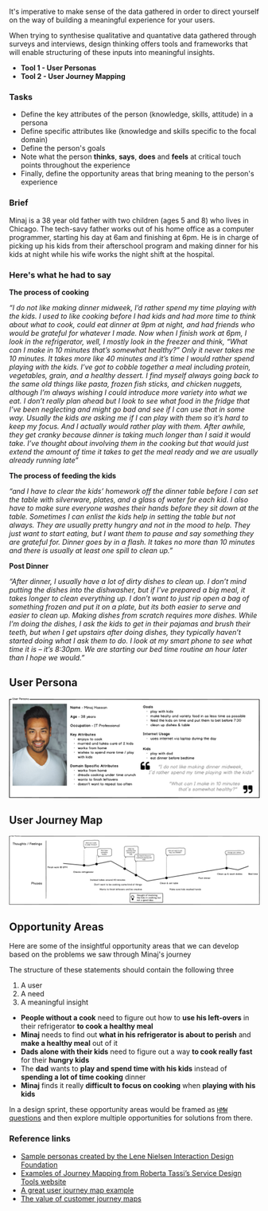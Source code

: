 It's imperative to make sense of the data gathered in order to direct yourself on the way of building a meaningful experience for your users.

When trying to synthesise qualitative and quantative data gathered through surveys and interviews, design thinking offers tools and frameworks that will enable structuring of these inputs into meaningful insights.

* **Tool 1 - User Personas**
* **Tool 2 - User Journey Mapping**

### Tasks

* Define the key attributes of the person (knowledge, skills, attitude) in a persona
* Define specific attributes like (knowledge and skills specific to the focal domain)
* Define the person's goals
* Note what the person **thinks**, **says**, **does** and **feels** at critical touch points throughout the experience
* Finally, define the opportunity areas that bring meaning to the person's experience


### Brief

Minaj is a 38 year old father with two children (ages 5 and 8) who lives in Chicago. The tech-savy father works out of his home office as a computer programmer, starting his day at 6am and finishing at 6pm. He is in charge of picking up his kids from their afterschool program and making dinner for his kids at night while his wife works the night shift at the hospital.

### Here's what he had to say

**The process of cooking**

_“I do not like making dinner midweek, I’d rather spend my time playing with the kids. I used to like cooking before I had kids and had more time to think about what to cook, could eat dinner at 9pm at night, and had friends who would be grateful for whatever I made. Now when I finish work at 6pm, I look in the refrigerator, well, I mostly look in the freezer and think, “What can I make in 10 minutes that’s somewhat healthy?” Only it never takes me 10 minutes. It takes more like 40 minutes and it’s time I would rather spend playing with the kids. I’ve got to cobble together a meal including protein, vegetables, grain, and a healthy dessert. I find myself always going back to the same old things like pasta, frozen fish sticks, and chicken nuggets, although I’m always wishing I could introduce more variety into what we eat. I don’t really plan ahead but I look to see what food in the fridge that I’ve been neglecting and might go bad and see if I can use that in some way. Usually the kids are asking me if I can play with them so it’s hard to keep my focus. And I actually would rather play with them. After awhile, they get cranky because dinner is taking much longer than I said it would take. I’ve thought about involving them in the cooking but that would just extend the amount of time it takes to get the meal ready and we are usually already running late”_

**The process of feeding the kids**

_“and I have to clear the kids’ homework off the dinner table before I can set the table with silverware, plates, and a glass of water for each kid. I also have to make sure everyone washes their hands before they sit down at the table. Sometimes I can enlist the kids help in setting the table but not always. They are usually pretty hungry and not in the mood to help. They just want to start eating, but I want them to pause and say something they are grateful for. Dinner goes by in a flash. It takes no more than 10 minutes and there is usually at least one spill to clean up.”_

**Post Dinner**

_“After dinner, I usually have a lot of dirty dishes to clean up. I don’t mind putting the dishes into the dishwasher, but if I’ve prepared a big meal, it takes longer to clean everything up. I don’t want to just rip open a bag of something frozen and put it on a plate, but its both easier to serve and easier to clean up. Making dishes from scratch requires more dishes. While I’m doing the dishes, I ask the kids to get in their pajamas and brush their teeth, but when I get upstairs after doing dishes, they typically haven’t started doing what I ask them to do. I look at my smart phone to see what time it is – it’s 8:30pm. We are starting our bed time routine an hour later than I hope we would.”_


## User Persona

![user persona](/assets/images/user_persona.png)


## User Journey Map

![user journey map](/assets/images/user_journey_map.png)


## Opportunity Areas

Here are some of the insightful opportunity areas that we can develop based on the problems we saw through Minaj's journey

The structure of these statements should contain the following three

1. A user
2. A need
3. A meaningful insight

- **People without a cook** need to figure out how to **use his left-overs** in their refrigerator **to cook a healthy meal**
- **Minaj** needs to find out **what in his refrigerator is about to perish** and **make a healthy meal** out of it
- **Dads alone with their kids** need to figure out a way **to cook really fast** for their **hungry kids**
- The **dad** wants to **play and spend time with his kids** instead of **spending a lot of time cooking** dinner
- **Minaj** finds it really **difficult to focus on cooking** when **playing with his kids**

In a design sprint, these opportunity areas would be framed as [`HMW` questions](http://www.designkit.org/methods/3) and then explore multiple opportunities for solutions from there.


### Reference links

- [Sample personas created by the Lene Nielsen Interaction Design Foundation](https://www.interaction-design.org/literature/book/the-encyclopedia-of-human-computer-interaction-2nd-ed/personas)
- [Examples of Journey Mapping from Roberta Tassi’s Service Design Tools website](http://www.servicedesigntools.org/tools/8)
- [A great user journey map example](https://www.uxmatters.com/mt/archives/2011/09/images/EffectiveUIJourneyMapExample.jpg)
- [The value of customer journey maps](https://www.uxmatters.com/mt/archives/2011/09/the-value-of-customer-journey-maps-a-ux-designers-personal-journey.php#sthash.YV8M3OpX.KJRKgAO2.dpuf)